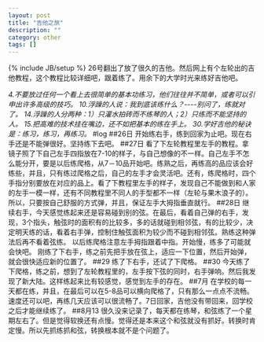 ```yaml
---
layout: post
title: "吉他之旅"
description: ""
category: other
tags: []
---
```

{% include JB/setup %}
26号翻出了放了很久的吉他。然后网上有个左轮出的吉他教程，这个教程比较详细吧，跟着练了。用余下的大学时光来练好吉他吧。


_4.不要放过任何一个看上去很简单的基本功练习，他们往往并不简单，或者可以引申出许多高级的技巧。
10.浮躁的人说：我到底该练什么？----别问了，练就对了。
14.浮躁的人分两种：1）只灌水拍砖而不练琴的人；2）只练而不能坚持的人。
15.把高难的技术挂在嘴边，还不如把基本的练在手上。
30.学好吉他的秘诀是：练习，练习，再练习。_
#log
##26日
开始练右手，练到回家为止吧。现在右手还是不能弹很好。坚持练下去吧。
##27日
看了下左轮教程里左手的教程。拿镜子照了下自己左手四指放在7-10的样子，与自己想像的不一样。自己左手不怎么能分开，要是以后练爬格，从7－10品开始吧。练熟之后，再练高的品应该会好练些，并且，只有练过爬格之后，自己的左手才会灵活吧。还有，练爬格时，四个手指分别要放在对应的品上。看了下教程里左手的样子，发现自己不能做到和人家的左手一模一样，还有不同教程里不同人的手型都不一样（左轮与果木浪子的）。所以，只要按自己舒服的方式弹，并且，保证左手大拇指垂直就行。
##28日
继续右手，今天感觉练起来还是容易碰到别的弦。在最后，看着自己弹的右手，发现，3个指头，触弦时的面积有的比较多，多的话就碰到相邻弦，有的比较少，决定明天练的话，看着右手弹，控制住触弦面积为较少而不碰到相邻弦。熟练这种弹法后再不看着弦练。
以后练爬格注意左手拇指跟着中指。开始慢，练多了可能就会快吧。
刚练了下右手，练之前先把手放在弦上，适应一下位置，然后开始弹，就会很快适应新的位置了。
##29
练了下右手，还试了下爬格。
##30
今天练了下爬格，练之前，想到了左轮教程里的，左手按下弦的同时，右手弹响。然后我发现了新大陆。这样练起来比有较感觉，感觉到左手的存在。
##7月
在学校的每一天都在练，并且，在最后可以在5-8品可以横向爬格了，只有那么一点点不流畅。速度还可以吧，再练几天应该可以很流畅了。7日回家，吉他没有带回来，回学校之后才能继续练了。
##8月13
很久没来记录了，每天都在练琴，和弦练了一个星期左右了。但是觉得软换还有点慢。觉得还是本来这个和弦就没有抓好。转换时肯定慢。所以先抓练抓和弦，转换根本就不是个问题了。

